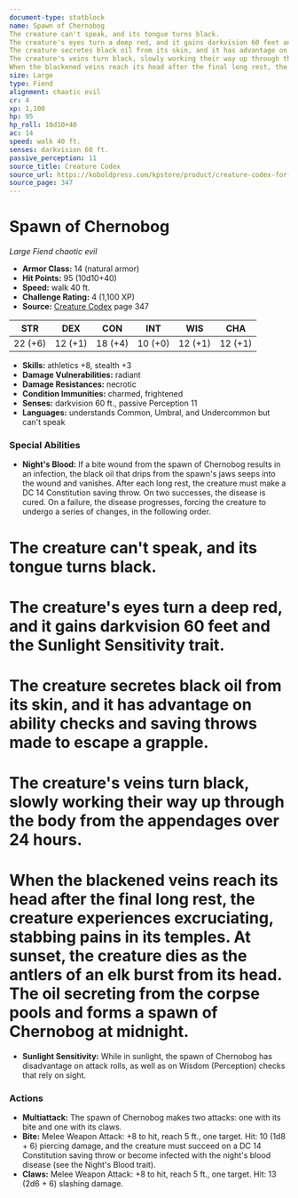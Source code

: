 ```yaml
---
document-type: statblock
name: Spawn of Chernobog
The creature can't speak, and its tongue turns black.
The creature's eyes turn a deep red, and it gains darkvision 60 feet and the Sunlight Sensitivity trait. 
The creature secretes black oil from its skin, and it has advantage on ability checks and saving throws made to escape a grapple.
The creature's veins turn black, slowly working their way up through the body from the appendages over 24 hours. 
When the blackened veins reach its head after the final long rest, the creature experiences excruciating, stabbing pains in its temples. At sunset, the creature dies as the antlers of an elk burst from its head. The oil secreting from the corpse pools and forms a spawn of Chernobog at midnight.
size: Large
type: Fiend
alignment: chaotic evil
cr: 4
xp: 1,100
hp: 95
hp_roll: 10d10+40
ac: 14
speed: walk 40 ft.
senses: darkvision 60 ft. 
passive_perception: 11
source_title: Creature Codex
source_url: https://koboldpress.com/kpstore/product/creature-codex-for-5th-edition-dnd
source_page: 347
---
```


# Spawn of Chernobog

*Large* *Fiend* *chaotic evil*

- **Armor Class:** 14 (natural armor)
- **Hit Points:** 95 (10d10+40)
- **Speed:** walk 40 ft.
- **Challenge Rating:** 4 (1,100 XP)
- **Source:** [Creature Codex](https://koboldpress.com/kpstore/product/creature-codex-for-5th-edition-dnd) page 347

| STR | DEX | CON | INT | WIS | CHA |
| --- | --- | --- | --- | --- | --- |
| 22 (+6) | 12 (+1) | 18 (+4) | 10 (+0) | 12 (+1) | 12 (+1) |

- **Skills:** athletics +8, stealth +3
- **Damage Vulnerabilities:** radiant
- **Damage Resistances:** necrotic
- **Condition Immunities:** charmed, frightened
- **Senses:** darkvision 60 ft., passive Perception 11
- **Languages:** understands Common, Umbral, and Undercommon but can't speak

### Special Abilities

- **Night's Blood:** If a bite wound from the spawn of Chernobog results in an infection, the black oil that drips from the spawn's jaws seeps into the wound and vanishes. After each long rest, the creature must make a DC 14 Constitution saving throw. On two successes, the disease is cured. On a failure, the disease progresses, forcing the creature to undergo a series of changes, in the following order.
# The creature can't speak, and its tongue turns black.
# The creature's eyes turn a deep red, and it gains darkvision 60 feet and the Sunlight Sensitivity trait. 
# The creature secretes black oil from its skin, and it has advantage on ability checks and saving throws made to escape a grapple.
# The creature's veins turn black, slowly working their way up through the body from the appendages over 24 hours. 
# When the blackened veins reach its head after the final long rest, the creature experiences excruciating, stabbing pains in its temples. At sunset, the creature dies as the antlers of an elk burst from its head. The oil secreting from the corpse pools and forms a spawn of Chernobog at midnight.
- **Sunlight Sensitivity:** While in sunlight, the spawn of Chernobog has disadvantage on attack rolls, as well as on Wisdom (Perception) checks that rely on sight.

### Actions

- **Multiattack:** The spawn of Chernobog makes two attacks: one with its bite and one with its claws.
- **Bite:** Melee Weapon Attack: +8 to hit, reach 5 ft., one target. Hit: 10 (1d8 + 6) piercing damage, and the creature must succeed on a DC 14 Constitution saving throw or become infected with the night's blood disease (see the Night's Blood trait).
- **Claws:** Melee Weapon Attack: +8 to hit, reach 5 ft., one target. Hit: 13 (2d6 + 6) slashing damage.
